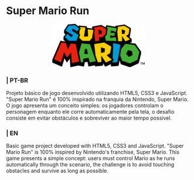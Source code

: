 # Super Mario Run

<div align="center">
    <img src="img/Mario_Series_Logo.svg.png" width="50%">
</div>

### | PT-BR
Projeto básico de jogo desenvolvido utilizando HTML5, CSS3 e JavaScript. "Super Mario Run" é 100% inspirado na franquia da Nintendo, Super Mario. O jogo apresenta um conceito simples: os jogadores controlam o personagem enquanto ele corre automaticamente pela tela, o desafio consiste em evitar obstáculos e sobreviver ao maior tempo possível.

### | EN
Basic game project developed with HTML5, CSS3 and JavaScript. "Super Mario Run" is 100% inspired by Nintendo's franchise, Super Mario. This game presents a simple concept: users must control Mario as he runs automatically through the scenario, the challenge is to avoid touching obstacles and survive as long as possible. 